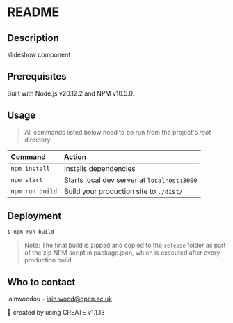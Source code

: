 # README

## Description

slideshow component

## Prerequisites

Built with Node.js v20.12.2 and NPM v10.5.0.

## Usage

> All commands listed below need to be run from the project's _root_ directory.

| Command         | Action                                      |
| :-------------- | :------------------------------------------ |
| `npm install`   | Installs dependencies                       |
| `npm start`     | Starts local dev server at `localhost:3000` |
| `npm run build` | Build your production site to `./dist/`     |

## Deployment

```bash
$ npm run build
```
> Note: The final build is zipped and copied to the `release` folder as part of the zip NPM script in package.json, which is executed after every production build. 

## Who to contact

iainwoodou - iain.wood@open.ac.uk

🚀 created by using CREATE v1.1.13